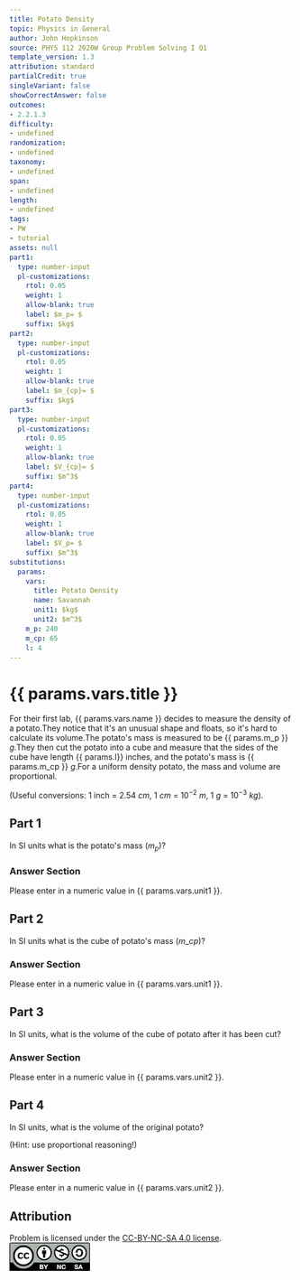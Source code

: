 ```yaml
---
title: Potato Density
topic: Physics in General
author: John Hopkinson
source: PHYS 112 2020W Group Problem Solving I Q1
template_version: 1.3
attribution: standard
partialCredit: true
singleVariant: false
showCorrectAnswer: false
outcomes:
- 2.2.1.3
difficulty:
- undefined
randomization:
- undefined
taxonomy:
- undefined
span:
- undefined
length:
- undefined
tags:
- PW
- tutorial
assets: null
part1:
  type: number-input
  pl-customizations:
    rtol: 0.05
    weight: 1
    allow-blank: true
    label: $m_p= $
    suffix: $kg$
part2:
  type: number-input
  pl-customizations:
    rtol: 0.05
    weight: 1
    allow-blank: true
    label: $m_{cp}= $
    suffix: $kg$
part3:
  type: number-input
  pl-customizations:
    rtol: 0.05
    weight: 1
    allow-blank: true
    label: $V_{cp}= $
    suffix: $m^3$
part4:
  type: number-input
  pl-customizations:
    rtol: 0.05
    weight: 1
    allow-blank: true
    label: $V_p= $
    suffix: $m^3$
substitutions:
  params:
    vars:
      title: Potato Density
      name: Savannah
      unit1: $kg$
      unit2: $m^3$
    m_p: 240
    m_cp: 65
    l: 4
---
```

# {{ params.vars.title }}
For their first lab, {{ params.vars.name }} decides to measure the density of a potato.They notice that it's an unusual shape and floats, so it's hard to calculate its volume.The potato's mass is measured to be {{ params.m_p }} $g$.They then cut the potato into a cube and measure that the sides of the cube have length {{ params.l}} inches, and the potato's mass is {{ params.m_cp }} $g$.For a uniform density potato, the mass and volume are proportional.

(Useful conversions: 1 $\textrm{inch}$ = 2.54 $cm$, 1 $cm$ = $10^{-2}$ $m$, 1 $g$ = $10^{-3}$ $kg$).

## Part 1

In SI units what is the potato's mass ($m_p$)?

### Answer Section

Please enter in a numeric value in {{ params.vars.unit1 }}.

## Part 2

In SI units what is the cube of potato's mass ($m\_{cp}$)?

### Answer Section

Please enter in a numeric value in {{ params.vars.unit1 }}.

## Part 3

In SI units, what is the volume of the cube of potato after it has been cut?

### Answer Section

Please enter in a numeric value in {{ params.vars.unit2 }}.

## Part 4

In SI units, what is the volume of the original potato?

(Hint: use proportional reasoning!)

### Answer Section

Please enter in a numeric value in {{ params.vars.unit2 }}.

## Attribution

Problem is licensed under the [CC-BY-NC-SA 4.0 license](https://creativecommons.org/licenses/by-nc-sa/4.0/).<br> ![The Creative Commons 4.0 license requiring attribution-BY, non-commercial-NC, and share-alike-SA license.](https://raw.githubusercontent.com/firasm/bits/master/by-nc-sa.png)